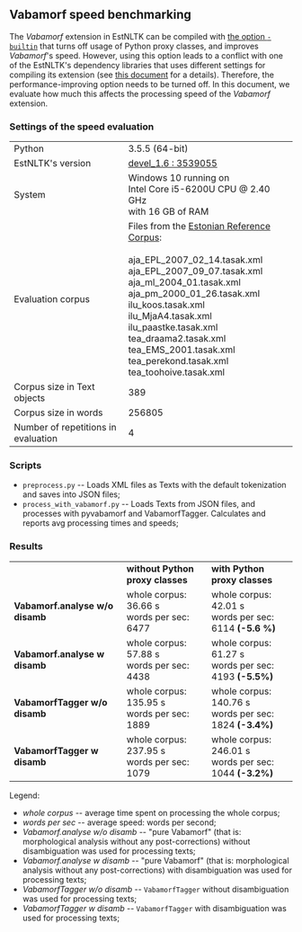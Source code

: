 ## Vabamorf speed benchmarking

The _Vabamorf_ extension in EstNLTK can be compiled with [the option `-builtin`](http://www.swig.org/Doc3.0/Python.html#Python_nn28) that turns off usage of Python proxy classes, and improves _Vabamorf_'s speed. 
However, using this option leads to a conflict with one of the EstNLTK's dependency libraries that uses different settings for compiling its extension (see [this document](https://github.com/estnltk/estnltk/blob/eca541f64d29a633ef0dcefbba3ca445bde0d4e3/dev_documentation/hfst_integration_problems/solving_stringvector_segfault.md) for a details). 
Therefore, the performance-improving option needs to be turned off. 
In this document, we evaluate how much this affects the processing speed of the _Vabamorf_ extension.


### Settings of the speed evaluation

<table>
<tr><td>Python</td><td>3.5.5 (64-bit)</td></tr>
<tr><td>EstNLTK's version</td><td><a href="https://github.com/estnltk/estnltk/tree/353905537958f9984e2c3182602edae91ff9d153">devel_1.6 : 3539055</a></td></tr>
<tr><td>System</td><td>Windows 10 running on <br> Intel Core i5-6200U CPU @ 2.40 GHz <br>with 16 GB of RAM</td></tr>
<tr><td>Evaluation corpus</td><td>Files from the <a href="http://www.cl.ut.ee/korpused/segakorpus/">Estonian Reference Corpus</a>:<br><br>
aja_EPL_2007_02_14.tasak.xml<br>
aja_EPL_2007_09_07.tasak.xml<br>
aja_ml_2004_01.tasak.xml<br>
aja_pm_2000_01_26.tasak.xml<br>
ilu_koos.tasak.xml<br>
ilu_MjaA4.tasak.xml<br>
ilu_paastke.tasak.xml<br>
tea_draama2.tasak.xml<br>
tea_EMS_2001.tasak.xml<br>
tea_perekond.tasak.xml<br>
tea_toohoive.tasak.xml</td></tr>
<tr><td>Corpus size in Text objects</td><td>389</td></tr>
<tr><td>Corpus size in words</td><td>256805</td></tr>
<tr><td>Number of repetitions in evaluation</td><td>4</td></tr>
</table>

### Scripts

 * `preprocess.py` -- Loads XML files as Texts with the default tokenization and saves into JSON files;
 * `process_with_vabamorf.py` -- Loads Texts from JSON files, and processes with pyvabamorf and VabamorfTagger. Calculates and reports avg processing times and speeds;

### Results

<table>
<tr><td><b></b></td><td><b>without Python proxy classes</b></td><td><b>with Python proxy classes</b></td></tr>

<tr><td><b>Vabamorf.analyse w/o disamb</b></td><td>whole corpus: 36.66 s <br> words per sec:   6477</td><td>whole corpus: 42.01 s <br> words per sec:   6114  <b>(-5.6 %)</b></td></tr>

<tr><td><b>Vabamorf.analyse w disamb</b></td><td>whole corpus:    57.88 s<br>words per sec:   4438</td><td>whole corpus:   61.27 s <br> words per sec:   4193 <b>(-5.5%)</b></td></tr>

<tr><td><b>VabamorfTagger w/o disamb</b></td><td>whole corpus:    135.95 s <br> words per sec:   1889 </td><td>whole corpus:   140.76 s<br>words per sec:   1824  <b>(-3.4%)</b></td></tr>

<tr><td><b>VabamorfTagger w disamb</b></td><td>whole corpus:    237.95 s<br>words per sec:   1079</td><td>whole corpus:   246.01 s <br> words per sec:   1044  <b>(-3.2%)</b></td></tr>


</table>

Legend:

 * _whole corpus_ -- average time spent on processing the whole corpus;
 * _words per sec_ -- average speed: words per second;
 * _Vabamorf.analyse w/o disamb_ -- "pure Vabamorf" (that is: morphological analysis without any post-corrections) without disambiguation was used for processing texts;
 * _Vabamorf.analyse w disamb_ -- "pure Vabamorf" (that is: morphological analysis without any post-corrections) with disambiguation was used for  processing texts;
 * _VabamorfTagger w/o disamb_ -- `VabamorfTagger` without disambiguation was used for processing texts;
 * _VabamorfTagger w disamb_ -- `VabamorfTagger` with disambiguation was used for processing texts;  